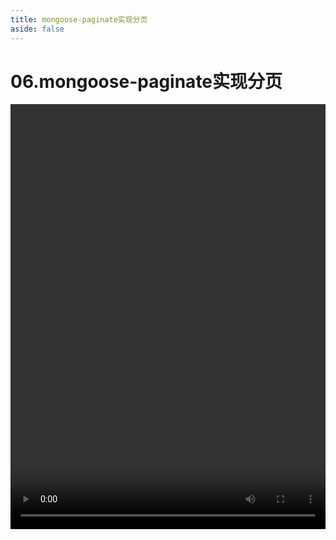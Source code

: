 ```yaml
---
title: mongoose-paginate实现分页
aside: false
---
```


# 06.mongoose-paginate实现分页

<video autoplay src="http://qn.chinavanes.com/nodejs/module-21/06.mongoose-paginate实现分页.mp4" controls controlsList="nodownload" width="100%" height="680"/>

